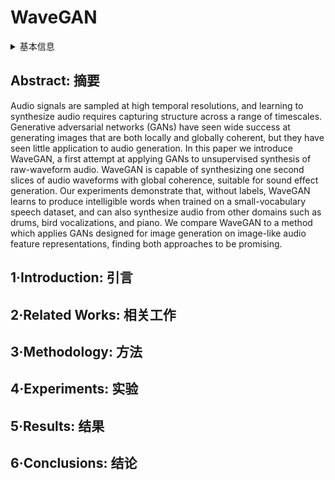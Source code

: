 # WaveGAN

<details>
<summary>基本信息</summary>

- 标题: "Adversarial Audio Synthesis"
- 作者:
  - 01 Chris Donahue (Department of Music UC San Diego)
  - 02 Julian McAuley (Department of Music UC San Diego)
  - 03 Miller Puckette (Department of Music UC San Diego)
- 链接:
  - [ArXiv](https://arxiv.org/abs/1802.04208)
  - [Publication](https://openreview.net/forum?id=ByMVTsR5KQ) ICLR2019Poster
  - [Github](https://github.com/chrisdonahue/wavegan)
  - [Demo](https://chrisdonahue.com/wavegan_examples/)
- 文件:
  - [ArXiv](_PDF/1802.04208v3__WaveGAN__Adversarial_Audio_Synthesis.pdf)
  - [Publication](_PDF/1802.04208p0__WaveGAN__ICLR2019.pdf)

</details>

## Abstract: 摘要

Audio signals are sampled at high temporal resolutions, and learning to synthesize audio requires capturing structure across a range of timescales. Generative adversarial networks (GANs) have seen wide success at generating images that are both locally and globally coherent, but they have seen little application to audio generation. In this paper we introduce WaveGAN, a first attempt at applying GANs to unsupervised synthesis of raw-waveform audio. WaveGAN is capable of synthesizing one second slices of audio waveforms with global coherence, suitable for sound effect generation. Our experiments demonstrate that, without labels, WaveGAN learns to produce intelligible words when trained on a small-vocabulary speech dataset, and can also synthesize audio from other domains such as drums, bird vocalizations, and piano. We compare WaveGAN to a method which applies GANs designed for image generation on image-like audio feature representations, finding both approaches to be promising.

## 1·Introduction: 引言

## 2·Related Works: 相关工作

## 3·Methodology: 方法

## 4·Experiments: 实验

## 5·Results: 结果

## 6·Conclusions: 结论